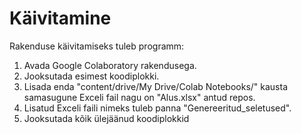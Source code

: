 # Käivitamine

Rakenduse käivitamiseks tuleb programm:
1. Avada Google Colaboratory rakendusega.
2. Jooksutada esimest koodiplokki.
3. Lisada enda "content/drive/My Drive/Colab Notebooks/" kausta samasugune Exceli fail nagu on "Alus.xlsx" antud repos.
4. Lisatud Exceli faili nimeks tuleb panna "Genereeritud_seletused".
5. Jooksutada kõik ülejäänud koodiplokkid
